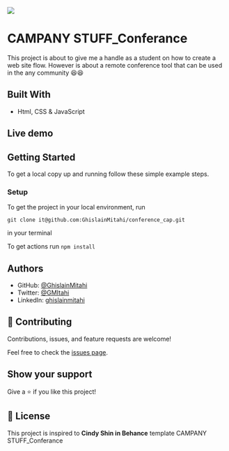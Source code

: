 ![](https://img.shields.io/badge/Microverse-blueviolet)

# CAMPANY STUFF_Conferance

This project is about to give me a handle as a student on how to create a web site flow.
However is about a remote conference tool that can be used in the any community 😆😆

## Built With

- Html, CSS & JavaScript

## Live demo


## Getting Started

To get a local copy up and running follow these simple example steps.

### Setup

 To get the project in your local environment, run 

 ```
 git clone it@github.com:GhislainMitahi/conference_cap.git
 
 ```
  in your terminal

  To get actions run ```npm install```



## Authors

- GitHub: [@GhislainMitahi](https://github.com/GhislainMitahi)
- Twitter: [@GMItahi](https://https://twitter.com/GMitahi)
- LinkedIn: [ghislainmitahi](https://linkedin.com/in/ghislain-mitahi/)


## 🤝 Contributing

Contributions, issues, and feature requests are welcome!

Feel free to check the [issues page](../../issues/).

## Show your support

Give a ⭐️ if you like this project!

## 📝 License

This project is inspired to **Cindy Shin in Behance** template CAMPANY STUFF_Conferance

